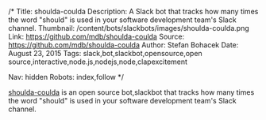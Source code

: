 /*
Title: shoulda-coulda
Description: A Slack bot that tracks how many times the word "should" is used in your software development team's Slack channel.
Thumbnail: /content/bots/slackbots/images/shoulda-coulda.png
Link: https://github.com/mdb/shoulda-coulda
Source: https://github.com/mdb/shoulda-coulda
Author: Stefan Bohacek
Date: August 23, 2015
Tags: slack,bot,slackbot,opensource,open source,interactive,node.js,nodejs,node,clapexcitement

Nav: hidden
Robots: index,follow
*/

[shoulda-coulda](https://github.com/mdb/shoulda-coulda) is an open source bot,slackbot that tracks how many times the word "should" is used in your software development team's Slack channel.